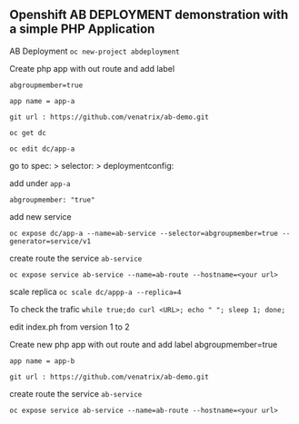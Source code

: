 ## Openshift AB DEPLOYMENT demonstration with a simple PHP Application

AB Deployment
`oc new-project abdeployment`

Create php app with out route and add  label  

`abgroupmember=true`

`app name = app-a`

`git url : https://github.com/venatrix/ab-demo.git`

`oc get dc`

`oc edit dc/app-a`

go to spec: > selector: > deploymentconfig:

add under `app-a`

`abgroupmember: "true"`


add new service

`oc expose dc/app-a --name=ab-service --selector=abgroupmember=true --generator=service/v1`

create route the service `ab-service`

`oc expose service ab-service --name=ab-route --hostname=<your url>`

scale replica
`oc scale dc/appp-a --replica=4`

To check the trafic
`while true;do curl <URL>; echo " "; sleep 1; done; `

edit index.ph from version 1 to 2

Create new php app with out route and add label abgroupmember=true

`app name = app-b`

`git url : https://github.com/venatrix/ab-demo.git`

create route the service `ab-service`

`oc expose service ab-service --name=ab-route --hostname=<your url>`


